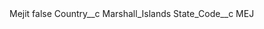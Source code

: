 <?xml version="1.0" encoding="UTF-8"?>
<CustomMetadata xmlns="http://soap.sforce.com/2006/04/metadata" xmlns:xsi="http://www.w3.org/2001/XMLSchema-instance" xmlns:xsd="http://www.w3.org/2001/XMLSchema">
    <label>Mejit</label>
    <protected>false</protected>
    <values>
        <field>Country__c</field>
        <value xsi:type="xsd:string">Marshall_Islands</value>
    </values>
    <values>
        <field>State_Code__c</field>
        <value xsi:type="xsd:string">MEJ</value>
    </values>
</CustomMetadata>
